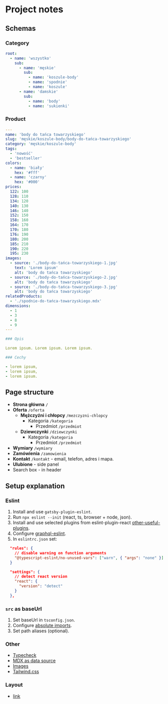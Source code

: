 # Project notes

## Schemas

### Category

```yaml
root:
  - name: 'wszystko'
    sub:
      - name: 'męskie'
        sub:
          - name: 'koszule-body'
          - name: 'spodnie'
          - name: 'koszule'
      - name: 'damskie'
        sub:
          - name: 'body'
          - name: 'sukienki'
```

### Product

```yaml
---
name: 'body do tańca towarzyskiego'
slug: 'męskie/koszule-body/body-do-tańca-towarzyskiego'
category: 'męskie/koszule-body'
tags:
  - 'nowość'
  - 'bestseller'
colors:
  - name: 'biały'
    hex: '#fff'
  - name: 'czarny'
    hex: '#000'
prices:
  122: 100
  128: 110
  134: 120
  140: 130
  146: 140
  152: 150
  158: 160
  164: 170
  170: 180
  176: 190
  180: 200
  185: 210
  190: 220
  195: 230
images:
  - source: './body-do-tańca-towarzyskiego-1.jpg'
    text: 'Lorem ipsum'
    alt: 'body do tańca towarzyskiego'
  - source: './body-do-tańca-towarzyskiego-2.jpg'
    alt: 'body do tańca towarzyskiego'
  - source: './body-do-tańca-towarzyskiego-3.jpg'
    alt: 'body do tańca towarzyskiego'
relatedProducts:
  - './spodnie-do-tańca-towarzyskiego.mdx'
dimensions:
  - 1
  - 3
  - 8
  - 9
---

### Opis

Lorem ipsum. Lorem ipsum. Lorem ipsum.

### Cechy

- lorem ipsum,
- lorem ipsum,
- lorem ipsum.
```

## Page structure

- **Strona główna** `/`
- **Oferta** `/oferta`
  - **Mężczyźni i chłopcy** `/mezczyzni-chlopcy`
    - Kategoria `/kategoria`
      - Przedmiot `/przedmiot`
  - **Dziewczynki** `/dziewczynki`
    - Kategoria `/kategoria`
      - Przedmiot `/przedmiot`
- **Wymiary** `/wymiary`
- **Zamówienia** `/zamowienia`
- **Kontakt** `/kontakt` - email, telefon, adres i mapa.
- **Ulubione** - side panel
- Search box - in header

## Setup explanation

### Eslint

1. Install and use `gatsby-plugin-eslint`.
1. Run `npx eslint --init` (react, ts, browser + node, json).
1. Install and use selected plugins from eslint-plugin-react [other-useful-plugins](https://www.npmjs.com/package/eslint-plugin-react#other-useful-plugins).
1. Configure [graphql-eslint](https://www.gatsbyjs.com/docs/how-to/local-development/graphql-typegen/#graphql-eslint).
1. In `eslintrc.json` set:

```json
  "rules": {
    // disable warning on function arguments
    "@typescript-eslint/no-unused-vars": ["warn", { "args": "none" }]
  }

  "settings": {
    // detect react version
    "react": {
      "version": "detect"
    }
  },
```

### `src` as baseUrl

1. Set baseUrl in `tsconfig.json`.
1. Configure [absolute imports](https://www.gatsbyjs.com/docs/how-to/custom-configuration/add-custom-webpack-config/#absolute-imports).
1. Set path aliases (optional).

### Other

- [Typecheck](https://www.gatsbyjs.com/plugins/gatsby-plugin-ts-checker/?=ts%20checker)
- [MDX as data source](https://www.gatsbyjs.com/plugins/gatsby-plugin-mdx/?=gatsby-plugin-mdx)
- [Images](https://www.gatsbyjs.com/plugins/gatsby-plugin-image/?=gatsby%20image)
- [Tailwind.css](https://tailwindcss.com/docs/guides/gatsby)

### Layout

- [link](https://www.gatsbyjs.com/docs/how-to/routing/layout-components/#how-to-prevent-layout-components-from-unmounting)
